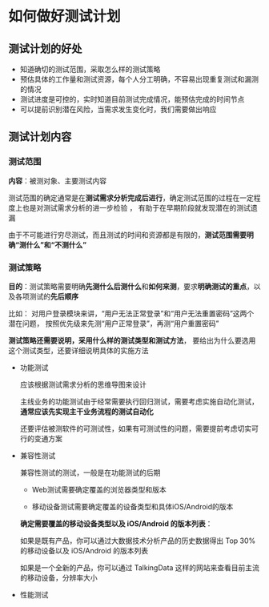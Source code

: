 # 如何做好测试计划

## 测试计划的好处

- 知道确切的测试范围，采取怎么样的测试策略
- 预估具体的工作量和测试资源，每个人分工明确，不容易出现重复测试和漏测的情况
- 测试进度是可控的，实时知道目前测试完成情况，能预估完成的时间节点
- 可以提前识别潜在风险，当需求发生变化时，我们需要做出响应

## 测试计划内容

### 测试范围

 **内容**：被测对象、主要测试内容

 测试范围的确定通常是在**测试需求分析完成后进行**，确定测试范围的过程在一定程度上也是对测试需求分析的进一步检验 ， 有助于在早期阶段就发现潜在的测试遗漏 

 由于不可能进行穷尽测试，而且测试的时间和资源都是有限的，**测试范围需要明确“测什么”和“不测什么”**

### 测试策略

**目的**：测试策略需要明确**先测什么后测什么**和**如何来测**，要求**明确测试的重点**，以及各项测试的**先后顺序**

比如： 对用户登录模块来讲，“用户无法正常登录”和“用户无法重置密码”这两个潜在问题， 按照优先级来先测“用户正常登录”，再测“用户重置密码” 

 **测试策略还需要说明，采用什么样的测试类型和测试方法**， 要给出为什么要选用这个测试类型，还要详细说明具体的实施方法

+ 功能测试

  应该根据测试需求分析的思维导图来设计

  主线业务的功能测试由于经常需要执行回归测试，需要考虑实施自动化测试， **通常应该先实现主干业务流程的测试自动化**  

   还要评估被测软件的可测试性，如果有可测试性的问题，需要提前考虑切实可行的变通方案 

+ 兼容性测试

   兼容性测试的测试，一般是在功能测试的后期

  + Web测试需要确定覆盖的浏览器类型和版本

  + 移动设备测试需要确定覆盖的设备类型和具体iOS/Android的版本 

  **确定需要覆盖的移动设备类型以及 iOS/Android 的版本列表**：

  如果是既有产品，你可以通过大数据技术分析产品的历史数据得出 Top 30% 的移动设备以及 iOS/Android 的版本列表 

  如果是一个全新的产品，你可以通过 TalkingData 这样的网站来查看目前主流的移动设备，分辨率大小 

+ 性能测试

  